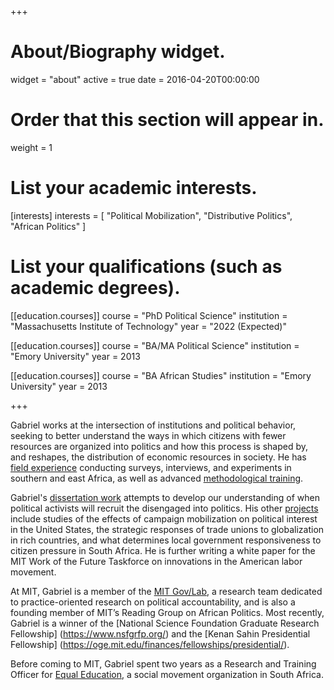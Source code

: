 +++
# About/Biography widget.
widget = "about"
active = true
date = 2016-04-20T00:00:00

# Order that this section will appear in.
weight = 1

# List your academic interests.
[interests]
  interests = [
    "Political Mobilization",
    "Distributive Politics",
    "African Politics"
  ]

# List your qualifications (such as academic degrees).
[[education.courses]]
  course = "PhD Political Science"
  institution = "Massachusetts Institute of Technology"
  year = "2022 (Expected)"

[[education.courses]]
  course = "BA/MA Political Science"
  institution = "Emory University"
  year = 2013

[[education.courses]]
  course = "BA African Studies"
  institution = "Emory University"
  year = 2013

+++

Gabriel works at the intersection of institutions and political behavior, seeking to better understand the ways in which citizens with fewer resources are organized into politics and how this process is shaped by, and reshapes, the distribution of economic resources in society. He has [field experience](experience/#field_experience) conducting surveys, interviews, and experiments in southern and east Africa, as well as advanced [methodological training](training).

Gabriel's [dissertation work](https://gabrielnahmias.com/files/nahmias_firstcolloquium.pdf) attempts to develop our understanding of when political activists will recruit the disengaged into politics. His other [projects](#current-projects) include studies of the effects of campaign mobilization on political interest in the United States, the strategic responses of trade unions to globalization in rich countries, and what determines local government responsiveness to citizen pressure in South Africa. He is further writing a white paper for the MIT Work of the Future Taskforce on innovations in the American labor movement.

At MIT, Gabriel is a member of the [MIT Gov/Lab](http://www.mitgovlab.org/), a research team dedicated to practice-oriented research on political accountability, and is also a founding member of MIT’s Reading Group on African Politics. Most recently, Gabriel is a winner of the [National Science Foundation Graduate Research Fellowship] (https://www.nsfgrfp.org/) and the [Kenan Sahin Presidential Fellowship] (https://oge.mit.edu/finances/fellowships/presidential/).

Before coming to MIT, Gabriel spent two years as a Research and Training Officer for [Equal Education](experience/#professional_experience), a social movement organization in South Africa.
